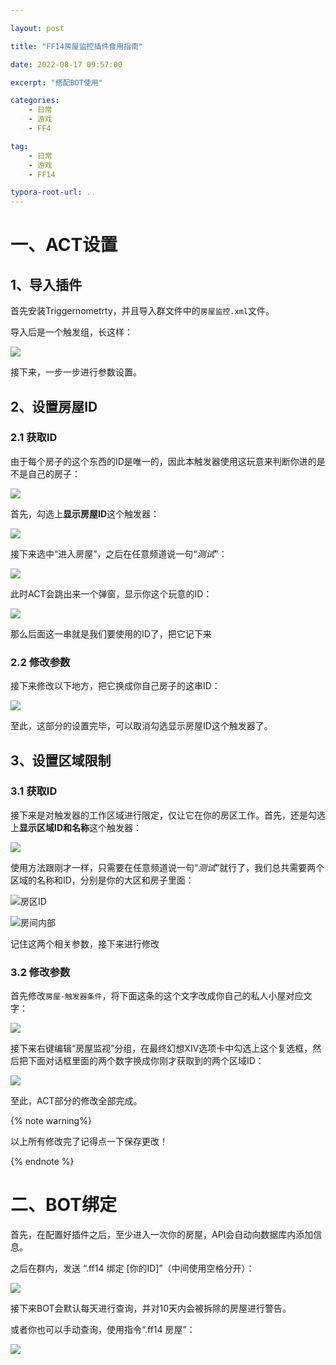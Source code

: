 ```yaml
---

layout: post

title: "FF14房屋监控插件食用指南"

date: 2022-08-17 09:57:00

excerpt: "搭配BOT使用"

categories: 
	- 日常
	- 游戏
	- FF4

tag: 
	- 日常
	- 游戏
	- FF14

typora-root-url: ..
---
```






# 一、ACT设置

## 1、导入插件

首先安装Triggernometrty，并且导入群文件中的`房屋监控.xml`文件。

导入后是一个触发组，长这样：

![](/images/posts/ff14house/image-20220817100105998.png)

接下来，一步一步进行参数设置。



## 2、设置房屋ID

### 2.1 获取ID

由于每个房子的这个东西的ID是唯一的，因此本触发器使用这玩意来判断你进的是不是自己的房子：

![](/images/posts/ff14house/image-20220817100434577.png)

首先，勾选上**显示房屋ID**这个触发器：

![](/images/posts/ff14house/image-20220817100547824.png)

接下来选中“进入房屋”，之后在任意频道说一句“*测试*”：

![](/images/posts/ff14house/image-20220817100713891.png)

此时ACT会跳出来一个弹窗，显示你这个玩意的ID：

![](/images/posts/ff14house/image-20220817100836190.png)

那么后面这一串就是我们要使用的ID了，把它记下来

### 2.2 修改参数

接下来修改以下地方，把它换成你自己房子的这串ID：

![](/images/posts/ff14house/image-20220817101108381.png)

至此，这部分的设置完毕，可以取消勾选显示房屋ID这个触发器了。



## 3、设置区域限制

### 3.1 获取ID

接下来是对触发器的工作区域进行限定，仅让它在你的房区工作。首先，还是勾选上**显示区域ID和名称**这个触发器：

![](/images/posts/ff14house/image-20220817101435840.png)

使用方法跟刚才一样，只需要在任意频道说一句“*测试*”就行了，我们总共需要两个区域的名称和ID，分别是你的大区和房子里面：

![房区ID](/images/posts/ff14house/image-20220817101835964.png)

![房间内部](/images/posts/ff14house/image-20220817101927231.png)

记住这两个相关参数，接下来进行修改

### 3.2 修改参数

首先修改`房屋-触发器条件`，将下面这条的这个文字改成你自己的私人小屋对应文字：

![](/images/posts/ff14house/image-20220817102300258.png)

接下来右键编辑“房屋监视”分组，在最终幻想XIV选项卡中勾选上这个复选框，然后把下面对话框里面的两个数字换成你刚才获取到的两个区域ID：

![](/images/posts/ff14house/image-20220817102505574.png)

至此，ACT部分的修改全部完成。



{% note warning%}

以上所有修改完了记得点一下保存更改！

{% endnote %}



# 二、BOT绑定

首先，在配置好插件之后，至少进入一次你的房屋，API会自动向数据库内添加信息。

之后在群内，发送 “.ff14 绑定 [你的ID]”（中间使用空格分开）：

![](/images/posts/ff14house/image-20220817102945897.png)

接下来BOT会默认每天进行查询，并对10天内会被拆除的房屋进行警告。

或者你也可以手动查询，使用指令“.ff14 房屋”：

![](/images/posts/ff14house/image-20220817103119887.png)
